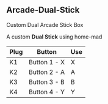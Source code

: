 ## **Arcade-Dual-Stick**
Custom Dual Arcade Stick Box

A custom **Dual Stick** using home-mad

Plug |Button       |Use 
---- |------------ |----
K1   |Button 1 - X |X
K2   |Button 2 - A |A
K3   |Button 3 - B |B
K4   |Button 4 - Y |Y



